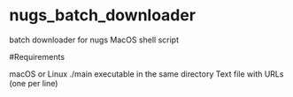 # nugs_batch_downloader
batch downloader for nugs
MacOS shell script


#Requirements

macOS or Linux
./main executable in the same directory
Text file with URLs (one per line)
